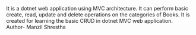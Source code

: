 It is a dotnet web application using MVC architecture. It can perform basic create, read, update and delete operations on the categories of Books. It is created for learning the basic CRUD in dotnet MVC web application. 
<br>
Author- Manzil Shrestha
